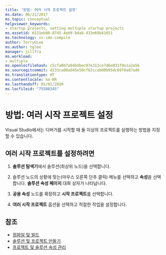 ```yaml
---
title: '방법: 여러 시작 프로젝트 설정'
ms.date: 06/21/2017
ms.topic: conceptual
helpviewer_keywords:
- startup projects, setting multiple startup projects
ms.assetid: 6131eb80-8745-4eb9-bdab-433e69b41651
ms.technology: vs-ide-compile
author: TerryGLee
ms.author: tglee
manager: jillfra
ms.workload:
- multiple
ms.openlocfilehash: c5cfa0b7a94b4bec07e313ce7d6e031f9e1a2a56
ms.sourcegitcommit: d233ca00ad45e50cf62cca0d0b95dc69f0a87ad6
ms.translationtype: HT
ms.contentlocale: ko-KR
ms.lasthandoff: 01/01/2020
ms.locfileid: "75588345"
---
```

# <a name="how-to-set-multiple-startup-projects"></a>방법: 여러 시작 프로젝트 설정

Visual Studio에서는 디버거를 시작할 때 둘 이상의 프로젝트를 실행하는 방법을 지정할 수 있습니다.

## <a name="to-set-multiple-startup-projects"></a>여러 시작 프로젝트를 설정하려면

1. **솔루션 탐색기**에서 솔루션(최상위 노드)을 선택합니다.

2. 솔루션 노드의 상황에 맞는(마우스 오른쪽 단추 클릭) 메뉴를 선택하고 **속성**을 선택합니다. **솔루션 속성 페이지** 대화 상자가 나타납니다.

3. **공용 속성** 노드를 확장하고 **시작 프로젝트**를 선택합니다.

4. **여러 시작 프로젝트** 옵션을 선택하고 적절한 작업을 설정합니다.

## <a name="see-also"></a>참조

- [컴파일 및 빌드](../ide/compiling-and-building-in-visual-studio.md)
- [솔루션 및 프로젝트 만들기](../ide/creating-solutions-and-projects.md)
- [프로젝트 및 솔루션 속성 관리](../ide/managing-project-and-solution-properties.md)
